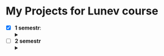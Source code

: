 # My Projects for Lunev course

- [X] __1 semestr__: <details><summary></summary>
    - [X] Warm-up tasks <details><summary></summary>
        - [X] __Show numbers__ from _1_ to _X_, where X is argument of the cmd line.
        - [X] __Copy__ _f1_ data to _f2_, where is f1 and f2 are argument of the cmd line.
        - [X] Learn about __strace__, his syntax and output.
        - [X] __Forker__ (need to add error processing after close)
        - [X] __Threader__
        - [X] __Executor__
        </details>
    - [X] __FIFO__
    - [X] __Message's queue__
    - [X] __Shared memory__
    - [X] __Signals__
    - [X] __Pipes(send file between all children via parent)__
    </details>
- [ ] __2 semestr__ <details><summary></summary>
    - [X] __Binary tree of search__
    - [ ] __Threads integrator__
    - [ ] __Multy-PC integrator__
    </details>
</details>



